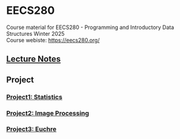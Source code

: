 # EECS280
Course material for EECS280 - Programming and Introductory Data Structures Winter 2025  
Course webiste: https://eecs280.org/
## [Lecture Notes](https://eecs280staff.github.io/notes/)
## Project
### [Project1: Statistics](https://eecs280staff.github.io/stats/)
### [Project2: Image Processing](https://eecs280staff.github.io/image-processing/)
### [Project3: Euchre](https://eecs280staff.github.io/euchre/)

